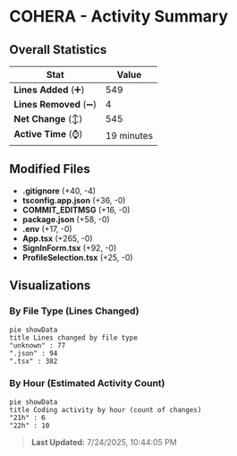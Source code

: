 # COHERA - Activity Summary 

## Overall Statistics

| Stat                   | Value                                                             |
| ---------------------- | ----------------------------------------------------------------- |
| **Lines Added** (➕)   | 549                                          |
| **Lines Removed** (➖) | 4                                        |
| **Net Change** (↕)    | 545                |
| **Active Time** (⌚)   | 19 minutes |


## Modified Files
- **.gitignore** (+40, -4)
- **tsconfig.app.json** (+36, -0)
- **COMMIT_EDITMSG** (+16, -0)
- **package.json** (+58, -0)
- **.env** (+17, -0)
- **App.tsx** (+265, -0)
- **SignInForm.tsx** (+92, -0)
- **ProfileSelection.tsx** (+25, -0)

## Visualizations

### By File Type (Lines Changed)

```mermaid
pie showData
title Lines changed by file type
"unknown" : 77
".json" : 94
".tsx" : 382
```

### By Hour (Estimated Activity Count)

```mermaid
pie showData
title Coding activity by hour (count of changes)
"21h" : 6
"22h" : 10
```


> **Last Updated:** 7/24/2025, 10:44:05 PM